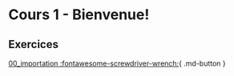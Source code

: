 # Cours 1 - Bienvenue!

## Exercices
[00_importation :fontawesome-screwdriver-wrench:](https://tim-montmorency.com/compendium/582-214%E2%80%93animation2d/exercice_ai/00_importation){ .md-button }

